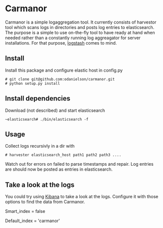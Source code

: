 Carmanor
========

Carmanor is a simple logaggregation tool.
It currently consists of harvestor tool which scans logs
in directories and posts log entries to elasticsearch.
The purpose is a simple to use on-the-fly tool to have
ready at hand when needed rather than a constantly running log
aggreagator for server installations. For that purpose, [logstash](http://logstash.net) comes to mind.

Install
-------

Install this package and configure elastic host in config.py

    # git clone git@github.com:odanielson/carmanor.git
    # python setup.py install

Install dependencies
--------------------

Download (not described) and start elasticsearch

    ~elasticsearch# ./bin/elasticsearch -f

Usage
-----

Collect logs recursivly in a dir with

    # harvester elasticsearch_host path1 path2 path3 ....

Watch out for errors on failed to parse timestamps and repair.
Log entries are should now be posted as entries in elasticsearch.

Take a look at the logs
-----------------------
You could try using [Kibana](http://kibana.org) to take a look at the logs.
Configure it with those options to find the data from Carmanor.

Smart_index = false

Default_index = 'carmanor'

